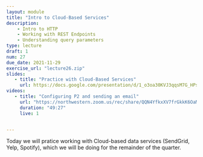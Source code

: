 ```yaml
---
layout: module
title: "Intro to Cloud-Based Services"
description:
    - Intro to HTTP
    - Working with REST Endpoints
    - Understanding query parameters
type: lecture
draft: 1
num: 27
due_date: 2021-11-29
exercise_url: "lecture26.zip"
slides:
   - title: "Practice with Cloud-Based Services"
     url: https://docs.google.com/presentation/d/1_o3oa30KVJ3qqsM7G_HPsKRUsw7RiiqoyKLGdaS7q6A/edit?usp=sharing
videos:
   - title: "Configuring P2 and sending an email"
     url: "https://northwestern.zoom.us/rec/share/QQN4YfkxXV7frGkkK6OaMOJAnsDN4YHJVp2IjXb0fhoky-7rvSYoOVTyFIBZdHsS.BOmWCjR-A0K1LFRW?startTime=1605716239000"
     duration: "49:27"
     live: 1


---
```


Today we will pratice working with Cloud-based data services (SendGrid, Yelp, Spotify), which we will be doing for the remainder of the quarter.